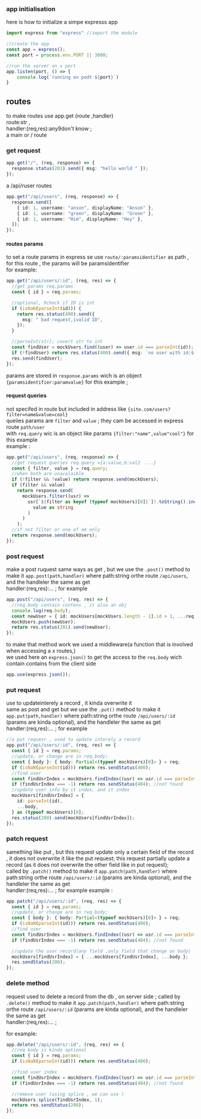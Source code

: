 ### app initialisation

here is how to initialize a simpe expresss app

```ts
import express from "express" //import the module

//create the app
const app = express();
const port = process.env.PORT || 3000;

//run the server on x port
app.listen(port, () => {
    console.log(`running on podt ${port}`)
}

```

## routes

to make routes
use app.get (route ,handler)  
route:str ,  
handler:(req,res):any9don't know ;  
a main or / route

### get request

```ts
app.get("/", (req, response) => {
  response.status(201).send({ msg: "hello world " });
});
```

a /api/ruser routes

```ts
app.get("/api/users", (req, response) => {
  response.send([
    { id: 1, username: "anson", displayName: "Anson" },
    { id: 1, username: "green", displayName: "Green" },
    { id: 1, username: "Him", displayName: "Hey" },
  ]);
});
```

#### routes params

to set a route params in express se use `route/:paramsidentifier` as path ,
for this route , the params will be paramsidentifier  
for example:

```ts
app.get("/api/users/:id", (req, res) => {
  //get params req.params
  const { id } = req.params;

  //optional, 9check if ID is int
  if (isNaN(parseInt(id))) {
    return res.status(400).send({
      msg: " bad request,ivalid ID",
    });
  }

  //parseInt(str); covert str to int
  const findUser = mockUsers.find((user) => user.id === parseInt(id));
  if (!findUser) return res.status(400).send({ msg: `no user with id:${id}` });
  res.send(findUser);
});
```

params are stored in `response.params` wich is an object `{paramsidentifier:paramvalue}` for this example ;

#### request queries

not specifed in route but included in address like `{site.com/users?filter=name&value=cool}`  
queiies params are `filter` and `value` ; they cam be accessed in express route `path/user`  
with `req.query` wic is an object like params `{filter:"name",value"cool"}` for this example  
example :

```ts
app.get("/api/users", (req, response) => {
  //get request queries req.query ={a:value,b:val2  ...}
  const { filter, value } = req.query;
  //when both are unavalaible
  if (!filter && !value) return response.send(mockUsers);
  if (filter && value)
    return response.send(
      mockUsers.filter((usr) =>
        usr[`${filter as keyof (typeof mockUsers)[0]}`]!.toString().includes(
          value as string
        )
      )
    );
  //if not filter or one of em only
  return response.send(mockUsers);
});
```

### post request

make a post ruquest same ways as get , but we use the `.post()` method to make it
`app.post(path,handler)` where path:string orthe route `/api/users`, and the handleler the same as get  
handler:(req,res):... ;
for example

```ts
app.post("/api/users", (req, res) => {
  //req.body contain contens , it also an obj
  console.log(req.body);
  const newUser = { id: mockUsers[mockUsers.length - 1].id + 1, ...req.body };
  mockUsers.push(newUser);
  return res.status(201).send(newUser);
});
```

to make that method work we used a middleware(a function that is involved when accessing a x routes,)  
we used here an `express.json()` to get the access to the `req.body` wich contain contains from the client side

```ts
app.use(express.json());
```

### put request

use to updateinterely a record , it kinda overwrite it  
same as post and get but we use the `.put()` method to make it
`app.put(path,handler)` where path:string orthe route `/api/users/:id` (params are kinda optional), and the handleler the same as get  
handler:(req,res):... ;
for example

```ts
//a put requesr , used to update interely a record
app.put("/api/users/:id", (req, res) => {
  const { id } = req.params;
  //update, or change are in req.body;
  const { body }: { body: Partial<(typeof mockUsers)[0]> } = req;
  if (isNaN(parseInt(id))) return res.sendStatus(400);
  //find user
  const findUsrIndex = mockUsers.findIndex((usr) => usr.id === parseInt(id));
  if (findUsrIndex === -1) return res.sendStatus(404); //not found
  //update user info by it index, and it index
  mockUsers[findUsrIndex] = {
    id: parseInt(id),
    ...body,
  } as (typeof mockUsers)[0];
  res.status(200).send(mockUsers[findUsrIndex]);
});
```

### patch request

samething like put , but this request update only a certain field of the record , it does not overwrite it like the put request; this request partially update a record (as it does not overwrite the other field like in put request);  
 called by `.patch()` method to make it
`app.patch(path,handler)` where path:string orthe route `/api/users/:id` (params are kinda optional), and the handleler the same as get  
handler:(req,res):... ;
for example
example :

```ts
app.patch("/api/users/:id", (req, res) => {
  const { id } = req.params;
  //update, or change are in req.body;
  const { body }: { body: Partial<(typeof mockUsers)[0]> } = req;
  if (isNaN(parseInt(id))) return res.sendStatus(400);
  //find user
  const findUsrIndex = mockUsers.findIndex((usr) => usr.id === parseInt(id));
  if (findUsrIndex === -1) return res.sendStatus(404); //not found

  //update the user record(any field ,only field that change on body)
  mockUsers[findUsrIndex] = { ...mockUsers[findUsrIndex], ...body };
  res.sendStatus(200);
});
```

### delete method

request used to delete a record from the db , on server side ;
called by `.delete()` method to make it
`app.patch(path,handler)` where path:string orthe route `/api/users/:id` (params are kinda optional), and the handleler the same as get  
handler:(req,res):... ;

for example:

```ts
app.delete("/api/users/:id", (req, res) => {
  //req body is kinda optional
  const { id } = req.params;
  if (isNaN(parseInt(id))) return res.sendStatus(400);

  //find user index
  const findUsrIndex = mockUsers.findIndex((usr) => usr.id === parseInt(id));
  if (findUsrIndex === -1) return res.sendStatus(404); //not found

  //remove user (using splice , we can use )
  mockUsers.splice(findUsrIndex, 1);
  return res.sendStatus(200);
});
```

##
